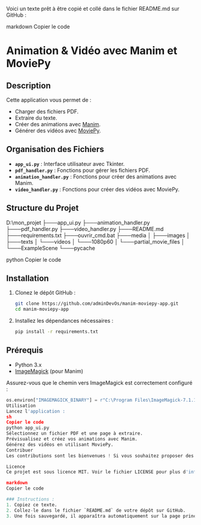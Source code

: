 Voici un texte prêt à être copié et collé dans le fichier README.md sur GitHub :

markdown
Copier le code
# Animation & Vidéo avec Manim et MoviePy

## Description
Cette application vous permet de :
- Charger des fichiers PDF.
- Extraire du texte.
- Créer des animations avec [Manim](https://docs.manim.community/en/stable/).
- Générer des vidéos avec [MoviePy](https://zulko.github.io/moviepy/).

## Organisation des Fichiers
- **`app_ui.py`** : Interface utilisateur avec Tkinter.
- **`pdf_handler.py`** : Fonctions pour gérer les fichiers PDF.
- **`animation_handler.py`** : Fonctions pour créer des animations avec Manim.
- **`video_handler.py`** : Fonctions pour créer des vidéos avec MoviePy.

## Structure du Projet
D:\mon_projet ├───app_ui.py ├───animation_handler.py ├───pdf_handler.py ├───video_handler.py ├───README.md ├───requirements.txt ├───ouvrir_cmd.bat ├───media │ ├───images │ ├───texts │ └───videos │ └───1080p60 │ └───partial_movie_files │ └───ExampleScene └───pycache

python
Copier le code

## Installation
1. Clonez le dépôt GitHub :
    ```sh
    git clone https://github.com/adminDevOs/manim-moviepy-app.git
    cd manim-moviepy-app
    ```
2. Installez les dépendances nécessaires :
    ```sh
    pip install -r requirements.txt
    ```

## Prérequis
- Python 3.x
- [ImageMagick](https://imagemagick.org/index.php) (pour Manim)

Assurez-vous que le chemin vers ImageMagick est correctement configuré :
```python
os.environ["IMAGEMAGICK_BINARY"] = r"C:\Program Files\ImageMagick-7.1.1-Q16-HDRI\magick.exe"
Utilisation
Lancez l'application :
sh
Copier le code
python app_ui.py
Sélectionnez un fichier PDF et une page à extraire.
Prévisualisez et créez vos animations avec Manim.
Générez des vidéos en utilisant MoviePy.
Contribuer
Les contributions sont les bienvenues ! Si vous souhaitez proposer des améliorations ou signaler des problèmes, ouvrez une issue ou soumettez une pull request.

Licence
Ce projet est sous licence MIT. Voir le fichier LICENSE pour plus d'informations.

markdown
Copier le code

### Instructions :
1. Copiez ce texte.
2. Collez-le dans le fichier `README.md` de votre dépôt sur GitHub.
3. Une fois sauvegardé, il apparaîtra automatiquement sur la page principale de votre dépôt. 

